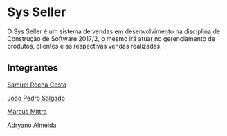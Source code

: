 # Sys Seller
O Sys Seller é um sistema de vendas em desenvolvimento na disciplina de Construção de Software 2017/2, o mesmo irá atuar no gerenciamento de produtos, clientes e as respectivas vendas realizadas.


## Integrantes
[Samuel Rocha Costa](https://github.com/samuelrcosta)

[João Pedro Salgado](https://github.com/)

[Marcus Mittra](https://github.com/)

[Adryano Almeida](https://github.com/)
